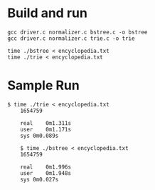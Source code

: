 Build and run
========

    gcc driver.c normalizer.c bstree.c -o bstree
    gcc driver.c normalizer.c trie.c -o trie
    
    time ./bstree < encyclopedia.txt
    time ./trie < encyclopedia.txt

Sample Run
========

    $ time ./trie < encyclopedia.txt 
		1654759

		real	0m1.311s
		user	0m1.171s
		sys	0m0.089s

		$ time ./bstree < encyclopedia.txt 
		1654759

		real	0m1.996s
		user	0m1.948s
		sys	0m0.027s



